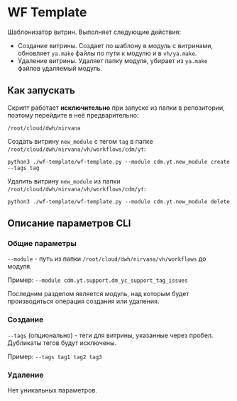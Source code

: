 # WF Template

Шаблонизатор витрин. Выполняет следующие действия:

- Создание витрины. Создает по шаблону в модуль с витринами, обновляет `ya.make` файлы
по пути к модулю и в `vh/ya.make`.
- Удаление витрины. Удаляет папку модуля, убирает из `ya.make` файлов удаляемый модуль.

## Как запускать

Скрипт работает **исключительно** при запуске из папки в репозитории, поэтому перейдите в неё предварительно:

```
/root/cloud/dwh/nirvana
```

Создать витрину `new_module` с тегом `tag` в папке `/root/cloud/dwh/nirvana/vh/workflows/cdm/yt`:

```commandline
python3 ./wf-template/wf-template.py --module cdm.yt.new_module create --tags tag
```

Удалить витрину `new_module` из папки `/root/cloud/dwh/nirvana/vh/workflows/cdm/yt`:

```commandline
python3 ./wf-template/wf-template.py --module cdm.yt.new_module delete
```

## Описание параметров CLI

### Общие параметры

`--module` - путь из папки `/root/cloud/dwh/nirvana/vh/workflows` до модуля.

Пример: `--module cdm.yt.support.dm_yc_support_tag_issues`

Последним разделом является модуль, над которым будет производиться операция создания или удаления.

### Создание

`--tags` (опционально) - теги для витрины, указанные через пробел. Дубликаты тегов будут исключены.

Пример: `--tags tag1 tag2 tag3`

### Удаление

Нет уникальных параметров.
